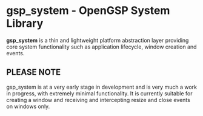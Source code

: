 # gsp_system - OpenGSP System Library

**gsp_system** is a thin and lightweight platform abstraction layer providing core system functionality such as application lifecycle, window creation and events.

## PLEASE NOTE

gsp_system is at a very early stage in development and is very much a work in progress, with extremely minimal functionality.
It is currently suitable for creating a window and receiving and intercepting resize and close events on windows only.